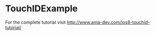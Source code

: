 TouchIDExample
==============

For the complete tutorial visit http://www.ama-dev.com/ios8-touchid-tutorial/
